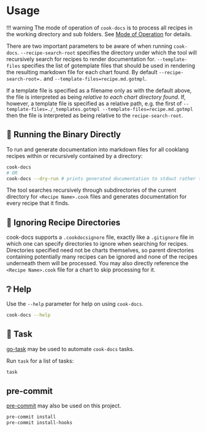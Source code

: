 # Usage

!!! warning
      The mode of operation of `cook-docs` is to process all recipes in the
      working directory and sub folders. See [Mode of Operation][3] for
      details.

There are two important parameters to be aware of when running `cook-docs`.
`--recipe-search-root` specifies the directory under which the tool will
recursively search for recipes to render documentation for.
`--template-files` specifies the list of gotemplate files that should be used
in rendering the resulting markdown file for each chart found. By default
`--recipe-search-root=.` and `--template-files=recipe.md.gotmpl`.

If a template file is specified as a filename only as with the default above,
the file is interpreted as being _relative to each chart directory found_. If,
however, a template file is specified as a relative path, e.g. the first of
`--template-files=./_templates.gotmpl --template-files=recipe.md.gotmpl` then
the file is interpreted as being relative to the `recipe-search-root`.

## :runner: Running the Binary Directly

To run and generate documentation into markdown files for all cooklang recipes within or recursively contained by a directory:

```bash
cook-docs
# OR
cook-docs --dry-run # prints generated documentation to stdout rather than modifying markdown files.
```

The tool searches recursively through subdirectories of the current directory for `<Recipe Name>.cook` files and generates documentation
for every recipe that it finds.


## :file_folder: Ignoring Recipe Directories

cook-docs supports a `.cookdocsignore` file, exactly like a `.gitignore` file in which one can specify directories to ignore
when searching for recipes. Directories specified need not be charts themselves, so parent directories containing potentially
many recipes can be ignored and none of the recipes underneath them will be processed. You may also directly reference the
`<Recipe Name>.cook` file for a chart to skip processing for it.


## :grey_question: Help

Use the `--help` parameter for help on using `cook-docs`.

```bash
cook-docs --help
```

## :robot: Task

[go-task][1] may be used to automate `cook-docs` tasks.

Run `task` for a list of tasks:

```bash
task
```

## pre-commit

[pre-commit][2] may also be used on this project.

```bash
pre-commit install
pre-commit install-hooks
```

[1]: https://taskfile.dev/#/
[2]: https://pre-commit.com/
[3]: ./about#mode-of-operation
